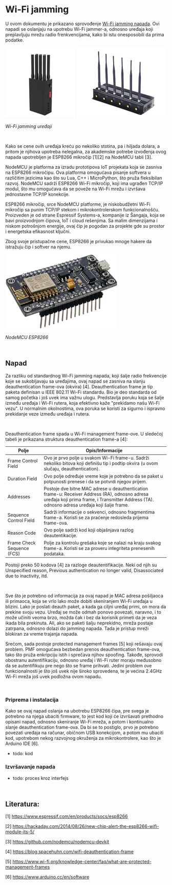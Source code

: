 # Wi-Fi jamming

U ovom dokumentu je prikazano sprovođenje [Wi-Fi jamming napada](analiza-pretnji.md#wi-fi-jamming). Ovi napadi se oslanjaju na upotrebu Wi-Fi jammer-a, odnosno uređaja koji preplavljuju mrežu radio frenkvencijama, kako bi istu onesposobili da prima podatke.

<img src="slike/jamming/jammer2.png" alt="WiFi Jammer" width="220"/>
<img src="slike/jamming/jammer1.jpg" alt="WiFi Jammer" width="280"/>

*Wi-Fi jamming uređaji*

<br>

Kako se cene ovih uređaja kreću po nekoliko stotina, pa i hiljada dolara, a pritom je njihova upotreba nelegalna, za akademske potrebe izvođenja ovog napada upotrebljen je ESP8266 mikročip [1][2] na NodeMCU tabli [3]. 

NodeMCU je platforma za izradu prototipova IoT projekata koja se zasniva na ESP8266 mikročipu. Ova platforma omogućava pisanje softvera u različitim jezicima kao što su Lua, C++ i MicroPython, što pruža fleksibilan razvoj. NodeMCU sadrži ESP8266 Wi-Fi mikročip, koji ima ugrađen TCP/IP modul, što mu omogućava da se poveže na Wi-Fi mrežu i izvršava jednostavne TCP/IP konekcije.

ESP8266 mikročip, srce NodeMCU platforme, je niskobudžetni Wi-Fi mikročip sa punim TCP/IP stekom i mikrokontrolerskom funkcionalnošću. Proizveden je od strane Espressif Systems-a, kompanije iz Šangaja, koja se bavi proizvodnjom čipova, IoT i cloud rešenjima. Sa malim dimenzijama i niskom potrošnjom energije, ovaj čip je pogodan za projekte gde su prostor i energetska efikasnost ključni. 

Zbog svoje pristupačne cene, ESP8266 je privukao mnoge hakere da istražuju čip i softver na njemu.

<img src="slike/jamming/ESP8266-NodeMCU.jpg" alt="WiFi Jammer" width="350"/>

*NodeMCU ESP8266*

<br>

## Napad

Za razliku od standardnog Wi-Fi jamming napada, koji šalje radio frekvencije koje se sukobljavaju sa uređajima, ovaj napad se zasniva na slanju deauthentication frame-ova (okvira) [4]. Deauthentication frame je tip paketa definisan u IEEE 802.11 Wi-Fi standardu. Bio je deo standarda od samog početka i još uvek ima važnu ulogu. Predstavlja poruku koja se šalje između uređaja i Wi-Fi rutera, koja efektivno kaže "prekidamo našu Wi-Fi vezu". U normalnim okolnostima, ova poruka se koristi za sigurno i ispravno prekidanje veze između uređaja i rutera.

<br>

Deauthentication frame spada u Wi-Fi management frame-ove. U sledećoj tabeli je prikazana struktura deauthentication frame-a [4]:



| Polje                      | Opis/Informacije  |
|----------------------------|-----------------------------------------------------------------------------------------------------------------------------------------------------------------------------------------------|
| Frame Control Field        | Ovo je prvo polje u svakom Wi-Fi frame-u. Sadrži nekoliko bitova koji definišu tip i podtip okvira (u ovom slučaju, deauthentication).                                                        |
| Duration Field             | Ovo polje određuje vreme koje je potrebno da se paket u potpunosti prenese i da se potvrdi njegov prijem.                                                                                     |
| Addresses                  | Postoje dve bitne MAC adrese u deauthentication frame-u: Receiver Address (RA), odnosno adresa uređaja koji prima frame, i Transmitter Address (TA). odnosno adresa uređaja koji šalje frame. |
| Sequence Control Field     | Sadrži informacije o sekvenci, odnosno fragmentima frame-a. Koristi se za praćenje redosleda prijema frame-ova.                                                                               |
| Reason Code                | Ovo polje sadrži kod koji objašnjava razlog deautentikacije.                                                                                                                                  |
| Frame Check Sequence (FCS) | Polje za kontrolu grešaka koje se nalazi na kraju svakog frame-a. Koristi se za proveru integriteta prenesenih podataka.                                                                      |


Postoji preko 50 kodova [4] za razloge deautentifikacije. Neki od njih su Unspecified reason, Previous authentication no longer valid, Disassociated due to inactivity, itd.

<br>

Sve što je potrebno od informacija za ovaj napad je MAC adresa pošiljaoca ili primaoca, koja se vrlo lako može dobiti skeniranjem Wi-Fi uređaja u blizini. Lako je poslati deauth paket, a kada ga ciljni uređaj primi, on mora da prekine svoju vezu. Uređaj se može odmah ponovo povezati, naravno, i to može učiniti veoma brzo, možda čak i bez da korisnik primeti da je veza ikada bila prekinuta. Ali, ako se paketi šalju neprekidno, mreža postaje zatrpana, odnosno dolazi do jamming napada. Tada je pristup mreži blokiran za vreme trajanja napada.

Srećom, sada postoje protected management frames [5] koji rešavaju ovaj problem. PMF omogućava bezbedan prenos deauthentication frame-ova, tako što pruža enkripciju istih i sprečava njihov spoofing. Takođe, sprovodi obostranu autentifikaciju, odnosno uređaj i Wi-Fi ruter moraju međusobno da se autentifikuju pre nego što se frame prihvati. Jedini problem ove funkcionalnosti je što još uvek nije široko sprovedena, te je većina 2.4GHz Wi-Fi mreža još uvek podložna ovom napadu.

<br>

### Priprema i instalacija

Kako se ovaj napad oslanja na ubotrebu ESP8266 čipa, pre svega je potrebno na njega ubaciti firmware, to jest kod koji će izvršavati prethodno opisani napad, odnosno skeniranje Wi-Fi mreža, a potom i kontinualno slanje deauthentication frame-ova. Da bi se to postiglo, prvo je potrebno povezati uređaja na računar, običnom USB konekcijom, a potom mu ubaciti kod, upotrebom nekog razvojnog okruženja za mikrokontrolere, kao što je Arduino IDE [6].

* todo: kod

### Izvršavanje napada
* todo: proces kroz interfejs

<br>

## Literatura:

[1] https://www.espressif.com/en/products/socs/esp8266

[2] https://hackaday.com/2014/08/26/new-chip-alert-the-esp8266-wifi-module-its-5/

[3] https://github.com/nodemcu/nodemcu-devkit

[4] https://blog.spacehuhn.com/wifi-deauthentication-frame

[5] https://www.wi-fi.org/knowledge-center/faq/what-are-protected-management-frames

[6] https://www.arduino.cc/en/software